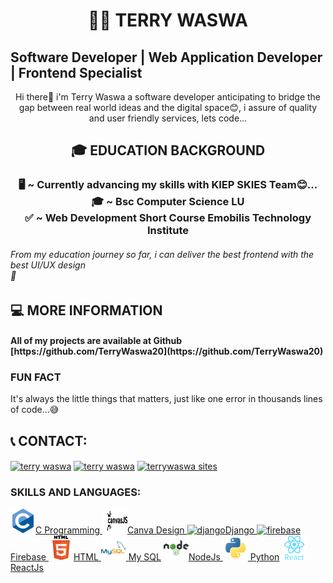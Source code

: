 <h1 align="center"><b>🧑‍💻 TERRY WASWA</h1> <h2>Software Developer | Web Application Developer | Frontend Specialist</b></h2>
  <p align="center">Hi there👋 i'm Terry Waswa a software developer anticipating to bridge the gap between real world ideas and the digital space😊, i assure of quality and user friendly services, lets code...</p>

<h2 align="center"> 🎓 EDUCATION BACKGROUND </h2>
<h3 align="center">🖥️ ~ Currently advancing my skills with KIEP SKIES Team😊...<br>🎓 ~ Bsc Computer Science LU <br> ✅ ~ Web Development Short Course Emobilis Technology Institute </h3>
<h6> From my education journey so far, i can deliver the best frontend with the best UI/UX design <br>🤝</h6>

<h2> 💻 MORE INFORMATION </h2>
<h4>All of my projects are available at Github [https://github.com/TerryWaswa20](https://github.com/TerryWaswa20)</h4>

<h3>FUN FACT</h3>
<p>It's always the little things that matters, just like one error in thousands lines of code...😅</p>

<h2 align="left">📞 CONTACT:</h2>
<p align="left">
<a href="https://linkedin.com/in/terry waswa" target="blank"><img align="center" src="https://raw.githubusercontent.com/rahuldkjain/github-profile-readme-generator/master/src/images/icons/Social/linked-in-alt.svg" alt="terry waswa" height="30" width="40" /></a>
<a href="https://fb.com/terry waswa" target="blank"><img align="center" src="https://raw.githubusercontent.com/rahuldkjain/github-profile-readme-generator/master/src/images/icons/Social/facebook.svg" alt="terry waswa" height="30" width="40" /></a>
<a href="https://www.youtube.com/c/www.youtube.com/@TerrywaswaSites" target="blank"><img align="center" src="https://raw.githubusercontent.com/rahuldkjain/github-profile-readme-generator/master/src/images/icons/Social/youtube.svg" alt="terrywaswa sites" height="30" width="40" /></a>
</p>

<h3 align="left">SKILLS AND LANGUAGES:</h3>
<p align="left"><a href="https://www.cprogramming.com/" target="_blank" rel="noreferrer"> <img src="https://raw.githubusercontent.com/devicons/devicon/master/icons/c/c-original.svg" alt="c" width="40" height="40"/>C Programming </a><a href="https://canvasjs.com" target="_blank" rel="noreferrer"> <img src="https://raw.githubusercontent.com/Hardik0307/Hardik0307/master/assets/canvasjs-charts.svg" alt="canvasjs" width="40" height="40"/>Canva Design </a><a href="https://www.djangoproject.com/" target="_blank" rel="noreferrer"> <img src="https://cdn.worldvectorlogo.com/logos/django.svg" alt="django" width="40" height="40"/>Django </a> <a href="https://firebase.google.com/" target="_blank" rel="noreferrer"> <img src="https://www.vectorlogo.zone/logos/firebase/firebase-icon.svg" alt="firebase" width="40" height="40"/> Firebase</a><a href="https://www.w3.org/html/" target="_blank" rel="noreferrer"> <img src="https://raw.githubusercontent.com/devicons/devicon/master/icons/html5/html5-original-wordmark.svg" alt="html5" width="40" height="40"/>HTML </a> <a href="https://www.mysql.com/" target="_blank" rel="noreferrer"> <img src="https://raw.githubusercontent.com/devicons/devicon/master/icons/mysql/mysql-original-wordmark.svg" alt="mysql" width="40" height="40"/> My SQL</a> <a href="https://nodejs.org" target="_blank" rel="noreferrer"> <img src="https://raw.githubusercontent.com/devicons/devicon/master/icons/nodejs/nodejs-original-wordmark.svg" alt="nodejs" width="40" height="40"/>NodeJs </a><a href="https://www.python.org" target="_blank" rel="noreferrer"> <img src="https://raw.githubusercontent.com/devicons/devicon/master/icons/python/python-original.svg" alt="python" width="40" height="40"/> Python</a> <a href="https://reactjs.org/" target="_blank" rel="noreferrer"> <img src="https://raw.githubusercontent.com/devicons/devicon/master/icons/react/react-original-wordmark.svg" alt="react" width="40" height="40"/>ReactJs </a>  </p>


